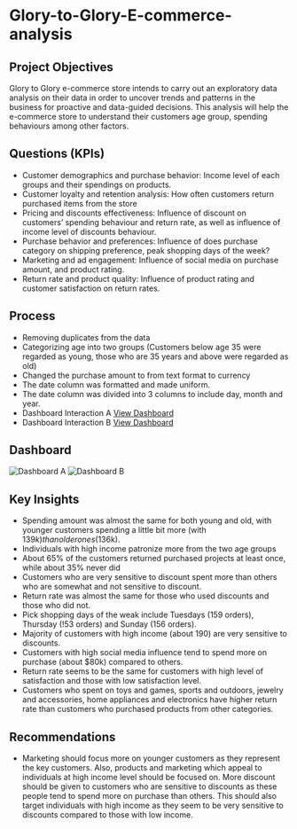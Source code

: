 # Glory-to-Glory-E-commerce-analysis
## Project Objectives
Glory to Glory e-commerce store intends to carry out an exploratory data analysis on their data in order to uncover trends and patterns in the business for proactive and data-guided decisions. This analysis will help the e-commerce store to understand their customers age group, spending behaviours among other factors.
## Questions (KPIs)
- Customer demographics and purchase behavior: Income level of each groups and their spendings on products.
- Customer loyalty and retention analysis: How often customers return purchased items from the store
- Pricing and discounts effectiveness: Influence of discount on customers’ spending behaviour and return rate, as well as influence of income level of discounts behaviour.
- Purchase behavior and preferences: Influence of does purchase category on shipping preference, peak shopping days of the week?
- Marketing and ad engagement: Influence of social media on purchase amount, and product rating.
- Return rate and product quality: Influence of product rating and customer satisfaction on return rates.
## Process 
- Removing duplicates from the data
- Categorizing age into two groups (Customers below age 35 were regarded as young, those who are 35 years and above were regarded as old)
- Changed the purchase amount to from text format to currency
- The date column was formatted and made uniform.
- The date column was divided into 3 columns to include day, month and year.
- Dashboard Interaction A <a href = "https://github.com/Sollymot/Glory-to-Glory-E-commerce-analysis/blob/main/Dashboard%20A.png">View Dashboard</a>
- Dashboard Interaction B <a href = "https://github.com/Sollymot/Glory-to-Glory-E-commerce-analysis/blob/main/Dashboard%20B.png">View Dashboard</a>
## Dashboard
![Dashboard A](https://github.com/user-attachments/assets/d1f6421f-a862-41a4-98f2-d94531e2c9ca)
![Dashboard B](https://github.com/user-attachments/assets/b3ee3739-5e43-4e6a-84fc-de8b0a53784c)

## Key Insights
- Spending amount was almost the same for both young and old, with younger customers spending a little bit more (with $139k) than older ones ($136k).
- Individuals with high income patronize more from the two age groups
- About 65% of the customers returned purchased projects at least once, while about 35% never did
- Customers who are very sensitive to discount spent more than others who are somewhat and not sensitive to discount.
- Return rate was almost the same for those who used discounts and those who did not.
- Pick shopping days of the weak include Tuesdays (159 orders), Thursday (!53 orders) and Sunday (156 orders).
- Majority of customers with high income (about 190) are very sensitive to discounts.
- Customers with high social media influence tend to spend more on purchase (about $80k) compared to others.
- Return rate seems to be the same for customers with high level of satisfaction and those with low satisfaction level.
- Customers who spent on toys and games, sports and outdoors, jewelry and accessories, home appliances and electronics have higher return rate than customers who purchased products from other categories.
## Recommendations
- Marketing should focus more on younger customers as they represent the key customers. Also, products and marketing which appeal to individuals at high income level should be focused on. More discount should be given to customers who are sensitive to discounts as these people tend to spend more on purchase than others. This should also target individuals with high income as they seem to be very sensitive to discounts compared to those with low income.

